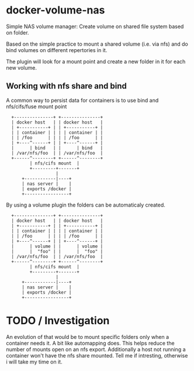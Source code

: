 # docker-volume-nas

Simple NAS volume manager:
Create volume on shared file system based on folder.

Based on the simple practice to mount a shared volume (i.e. via nfs) and do bind volumes on different repertories in it.

The plugin will look for a mount point and create a new folder in it for each new volume.

## Working with nfs share and bind

A common way to persist data for containers is to use bind and nfs/cifs/fuse mount point

```ascii
  +---------------+ +---------------+
  | docker host   | | docker host   |
  | +-----------+ | | +-----------+ |
  | | container | | | | container | |
  | | /foo      | | | | /foo      | |
  | +----^------+ | | +----^------+ |
  |      | bind   | |      | bind   |
  | /var/nfs/foo  | | /var/nfs/foo  |
  +------^--------+ +------^--------+
         | nfs/cifs mount  |
         +---------+-------+
                   |
      +------------|----+
      | nas server |    |
      | exports /docker |
      +-----------------+
```

By using a volume plugin the folders can be automaticaly created.

```ascii
  +---------------+ +---------------+
  | docker host   | | docker host   |
  | +-----------+ | | +-----------+ |
  | | container | | | | container | |
  | | /foo      | | | | /foo      | |
  | +----^------+ | | +----^------+ |
  |      | volume | |      | volume |
  |      |  "foo" | |      |  "foo" |
  | /var/nfs/foo  | | /var/nfs/foo  |
  +------^--------+ +------^--------+
         | nfs/cifs mount  |
         +---------+-------+
                   |
      +------------|----+
      | nas server |    |
      | exports /docker |
      +-----------------+
```

# TODO / Investigation

An evolution of that would be to mount specific folders only when a container needs it. A bit like automapping does. This helps reduce the number of mounts open on an nfs export. Additionally a host not running a container won't have the nfs share mounted.
Tell me if intresting, otherwise i will take my time on it.
